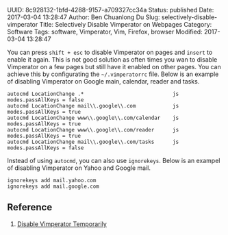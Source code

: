 UUID: 8c928132-1bfd-4288-9157-a709327cc34a
Status: published
Date: 2017-03-04 13:28:47
Author: Ben Chuanlong Du
Slug: selectively-disable-vimperator
Title: Selectively Disable Vimperator on Webpages
Category: Software
Tags: software, Vimperator, Vim, Firefox, browser
Modified: 2017-03-04 13:28:47



You can press `shift + esc` to disable Vimperator on pages and `insert` to enable it again. 
This is not good solution as often times you wan to disable Vimperator on a few pages 
but still have it enabled on other pages. 
You can achieve this by configurating the `~/.vimperatorrc` file.
Below is an example of disabling Vimperator on Google main, calendar, reader and tasks. 
```
autocmd LocationChange .*                             js modes.passAllKeys = false
autocmd LocationChange mail\\.google\\.com            js modes.passAllKeys = true
autocmd LocationChange www\\.google\\.com/calendar    js modes.passAllKeys = true
autocmd LocationChange www\\.google\\.com/reader      js modes.passAllKeys = true
autocmd LocationChange mail\\.google\\.com/tasks      js modes.passAllKeys = false
```
Instead of using `autocmd`, 
you can also use `ignorekeys`. 
Below is an exampel of disabling Vimperator on Yahoo and Google mail.
```
ignorekeys add mail.yahoo.com
ignorekeys add mail.google.com
```

## Reference

1. [Disable Vimperator Temporarily](http://stackoverflow.com/questions/14271624/disable-vimperator-temporarily)
